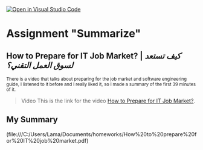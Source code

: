 [![Open in Visual Studio Code](https://classroom.github.com/assets/open-in-vscode-c66648af7eb3fe8bc4f294546bfd86ef473780cde1dea487d3c4ff354943c9ae.svg)](https://classroom.github.com/online_ide?assignment_repo_id=9308729&assignment_repo_type=AssignmentRepo)
# Assignment "Summarize"
## **How to Prepare for IT Job Market?** | *كيف تستعد لسوق العمل التقني؟*
<sub> There is a video that talks about preparing for the job market and software engineering guide, I listened to it before and I really liked it, so I made a summary of the first 39 minutes of it. </sub>	

> Video 
This is the link for the video [How to Prepare for IT Job Market?](https://youtu.be/mDIoXmblQKU).

## My Summary
(file:///C:/Users/Lama/Documents/homeworks/How%20to%20prepare%20for%20IT%20job%20market.pdf)
